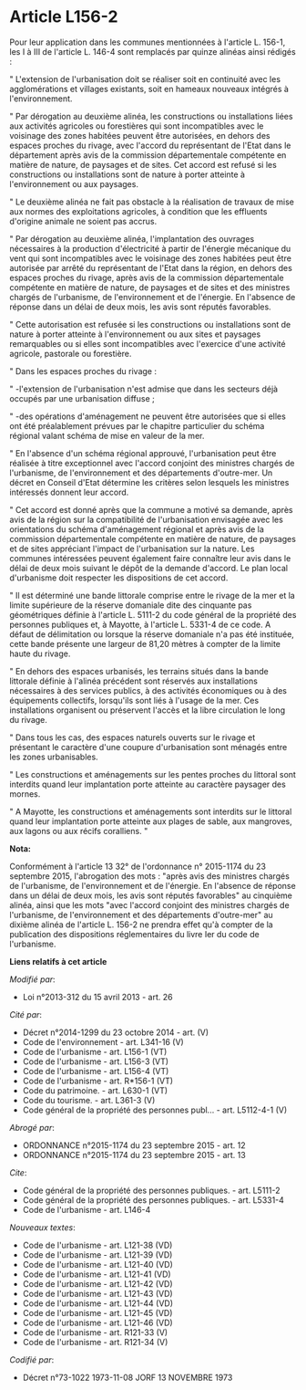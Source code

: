 # Article L156-2

Pour leur application dans les communes mentionnées à l'article L. 156-1, les I à III de l'article L. 146-4 sont remplacés
par quinze alinéas ainsi rédigés : 

" L'extension de l'urbanisation doit se réaliser soit en continuité avec les agglomérations et villages existants, soit en
hameaux nouveaux intégrés à l'environnement. 

" Par dérogation au deuxième alinéa, les constructions ou installations liées aux activités agricoles ou forestières qui sont
incompatibles avec le voisinage des zones habitées peuvent être autorisées, en dehors des espaces proches du rivage, avec
l'accord du représentant de l'Etat dans le département après avis de la commission départementale compétente en matière de
nature, de paysages et de sites. Cet accord est refusé si les constructions ou installations sont de nature à porter atteinte
à l'environnement ou aux paysages. 

" Le deuxième alinéa ne fait pas obstacle à la réalisation de travaux de mise aux normes des exploitations agricoles, à
condition que les effluents d'origine animale ne soient pas accrus. 

" Par dérogation au deuxième alinéa, l'implantation des ouvrages nécessaires à la production d'électricité à partir de
l'énergie mécanique du vent qui sont incompatibles avec le voisinage des zones habitées peut être autorisée par arrêté du
représentant de l'Etat dans la région, en dehors des espaces proches du rivage, après avis de la commission départementale
compétente en matière de nature, de paysages et de sites et des ministres chargés de l'urbanisme, de l'environnement et de
l'énergie. En l'absence de réponse dans un délai de deux mois, les avis sont réputés favorables. 

" Cette autorisation est refusée si les constructions ou installations sont de nature à porter atteinte à l'environnement ou
aux sites et paysages remarquables ou si elles sont incompatibles avec l'exercice d'une activité agricole, pastorale ou
forestière.  

" Dans les espaces proches du rivage :

" -l'extension de l'urbanisation n'est admise que dans les secteurs déjà occupés par une urbanisation diffuse ;

" -des opérations d'aménagement ne peuvent être autorisées que si elles ont été préalablement prévues par le chapitre
particulier du schéma régional valant schéma de mise en valeur de la mer. 

" En l'absence d'un schéma régional approuvé, l'urbanisation peut être réalisée à titre exceptionnel avec l'accord conjoint
des ministres chargés de l'urbanisme, de l'environnement et des départements d'outre-mer. Un décret en Conseil d'Etat
détermine les critères selon lesquels les ministres intéressés donnent leur accord. 

" Cet accord est donné après que la commune a motivé sa demande, après avis de la région sur la compatibilité de
l'urbanisation envisagée avec les orientations du schéma d'aménagement régional et après avis de la commission départementale
compétente en matière de nature, de paysages et de sites appréciant l'impact de l'urbanisation sur la nature. Les communes
intéressées peuvent également faire connaître leur avis dans le délai de deux mois suivant le dépôt de la demande d'accord.
Le plan local d'urbanisme doit respecter les dispositions de cet accord. 

" Il est déterminé une bande littorale comprise entre le rivage de la mer et la limite supérieure de la réserve domaniale
dite des cinquante pas géométriques définie à l'article L. 5111-2 du code général de la propriété des personnes publiques et,
à Mayotte, à l'article L. 5331-4 de ce code. A défaut de délimitation ou lorsque la réserve domaniale n'a pas été instituée,
cette bande présente une largeur de 81,20 mètres à compter de la limite haute du rivage. 

" En dehors des espaces urbanisés, les terrains situés dans la bande littorale définie à l'alinéa précédent sont réservés aux
installations nécessaires à des services publics, à des activités économiques ou à des équipements collectifs, lorsqu'ils
sont liés à l'usage de la mer. Ces installations organisent ou préservent l'accès et la libre circulation le long du rivage. 

" Dans tous les cas, des espaces naturels ouverts sur le rivage et présentant le caractère d'une coupure d'urbanisation sont
ménagés entre les zones urbanisables. 

" Les constructions et aménagements sur les pentes proches du littoral sont interdits quand leur implantation porte atteinte
au caractère paysager des mornes. 

" A Mayotte, les constructions et aménagements sont interdits sur le littoral quand leur implantation porte atteinte aux
plages de sable, aux mangroves, aux lagons ou aux récifs coralliens. "

**Nota:**

Conformément à l'article 13 32° de l'ordonnance n° 2015-1174 du 23 septembre 2015, l'abrogation des mots : "après avis des
ministres chargés de l'urbanisme, de l'environnement et de l'énergie. En l'absence de réponse dans un délai de deux mois, les
avis sont réputés favorables" au cinquième alinéa, ainsi que les mots "avec l'accord conjoint des ministres chargés de
l'urbanisme, de l'environnement et des départements d'outre-mer" au dixième alinéa de l'article L. 156-2 ne prendra effet
qu'à compter de la publication des dispositions réglementaires du livre Ier du code de l'urbanisme.

**Liens relatifs à cet article**

_Modifié par_:

  - Loi n°2013-312 du 15 avril 2013 - art. 26

_Cité par_:

  - Décret n°2014-1299 du 23 octobre 2014 - art. (V)
  - Code de l'environnement - art. L341-16 (V)
  - Code de l'urbanisme - art. L156-1 (VT)
  - Code de l'urbanisme - art. L156-3 (VT)
  - Code de l'urbanisme - art. L156-4 (VT)
  - Code de l'urbanisme - art. R*156-1 (VT)
  - Code du patrimoine. - art. L630-1 (VT)
  - Code du tourisme. - art. L361-3 (V)
  - Code général de la propriété des personnes publ... - art. L5112-4-1 (V)

_Abrogé par_:

  - ORDONNANCE n°2015-1174 du 23 septembre 2015 - art. 12
  - ORDONNANCE n°2015-1174 du 23 septembre 2015 - art. 13

_Cite_:

  - Code général de la propriété des personnes publiques. - art. L5111-2
  - Code général de la propriété des personnes publiques. - art. L5331-4
  - Code de l'urbanisme - art. L146-4

_Nouveaux textes_:

  - Code de l'urbanisme - art. L121-38 (VD)
  - Code de l'urbanisme - art. L121-39 (VD)
  - Code de l'urbanisme - art. L121-40 (VD)
  - Code de l'urbanisme - art. L121-41 (VD)
  - Code de l'urbanisme - art. L121-42 (VD)
  - Code de l'urbanisme - art. L121-43 (VD)
  - Code de l'urbanisme - art. L121-44 (VD)
  - Code de l'urbanisme - art. L121-45 (VD)
  - Code de l'urbanisme - art. L121-46 (VD)
  - Code de l'urbanisme - art. R121-33 (V)
  - Code de l'urbanisme - art. R121-34 (V)

_Codifié par_:

  - Décret n°73-1022 1973-11-08 JORF 13 NOVEMBRE 1973
